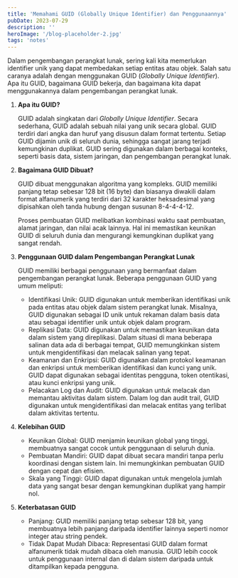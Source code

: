 ```yaml
---
title: 'Memahami GUID (Globally Unique Identifier) dan Penggunaannya'
pubDate: 2023-07-29
description: ''
heroImage: '/blog-placeholder-2.jpg'
tags: 'notes'
---
```


Dalam pengembangan perangkat lunak, sering kali kita memerlukan identifier unik yang dapat membedakan setiap entitas atau objek. Salah satu caranya adalah dengan menggunakan GUID (*Globally Unique Identifier*). Apa itu GUID, bagaimana GUID bekerja, dan bagaimana kita dapat menggunakannya dalam pengembangan perangkat lunak.

1. **Apa itu GUID?**

    GUID adalah singkatan dari *Globally Unique Identifier*. Secara sederhana, GUID adalah sebuah nilai yang unik secara global. GUID terdiri dari angka dan huruf yang disusun dalam format tertentu. Setiap GUID dijamin unik di seluruh dunia, sehingga sangat jarang terjadi kemungkinan duplikat. GUID sering digunakan dalam berbagai konteks, seperti basis data, sistem jaringan, dan pengembangan perangkat lunak.

2. **Bagaimana GUID Dibuat?**

    GUID dibuat menggunakan algoritma yang kompleks. GUID memiliki panjang tetap sebesar 128 bit (16 byte) dan biasanya diwakili dalam format alfanumerik yang terdiri dari 32 karakter heksadesimal yang dipisahkan oleh tanda hubung dengan susunan 8-4-4-4-12. 
    
    Proses pembuatan GUID melibatkan kombinasi waktu saat pembuatan, alamat jaringan, dan nilai acak lainnya. Hal ini memastikan keunikan GUID di seluruh dunia dan mengurangi kemungkinan duplikat yang sangat rendah.

3. **Penggunaan GUID dalam Pengembangan Perangkat Lunak**

    GUID memiliki berbagai penggunaan yang bermanfaat dalam pengembangan perangkat lunak. Beberapa penggunaan GUID yang umum meliputi:
    - Identifikasi Unik: GUID digunakan untuk memberikan identifikasi unik pada entitas atau objek dalam sistem perangkat lunak. Misalnya, GUID digunakan sebagai ID unik untuk rekaman dalam basis data atau sebagai identifier unik untuk objek dalam program.
    - Replikasi Data: GUID digunakan untuk memastikan keunikan data dalam sistem yang direplikasi. Dalam situasi di mana beberapa salinan data ada di berbagai tempat, GUID memungkinkan sistem untuk mengidentifikasi dan melacak salinan yang tepat.
    - Keamanan dan Enkripsi: GUID digunakan dalam protokol keamanan dan enkripsi untuk memberikan identifikasi dan kunci yang unik. GUID dapat digunakan sebagai identitas pengguna, token otentikasi, atau kunci enkripsi yang unik.
    - Pelacakan Log dan Audit: GUID digunakan untuk melacak dan memantau aktivitas dalam sistem. Dalam log dan audit trail, GUID digunakan untuk mengidentifikasi dan melacak entitas yang terlibat dalam aktivitas tertentu.

4. **Kelebihan GUID**

    - Keunikan Global: GUID menjamin keunikan global yang tinggi, membuatnya sangat cocok untuk penggunaan di seluruh dunia.
    - Pembuatan Mandiri: GUID dapat dibuat secara mandiri tanpa perlu koordinasi dengan sistem lain. Ini memungkinkan pembuatan GUID dengan cepat dan efisien.
    - Skala yang Tinggi: GUID dapat digunakan untuk mengelola jumlah data yang sangat besar dengan kemungkinan duplikat yang hampir nol.
        

5. **Keterbatasan GUID**

    - Panjang: GUID memiliki panjang tetap sebesar 128 bit, yang membuatnya lebih panjang daripada identifier lainnya seperti nomor integer atau string pendek.
    - Tidak Dapat Mudah Dibaca: Representasi GUID dalam format alfanumerik tidak mudah dibaca oleh manusia. GUID lebih cocok untuk penggunaan internal dan di dalam sistem daripada untuk ditampilkan kepada pengguna.